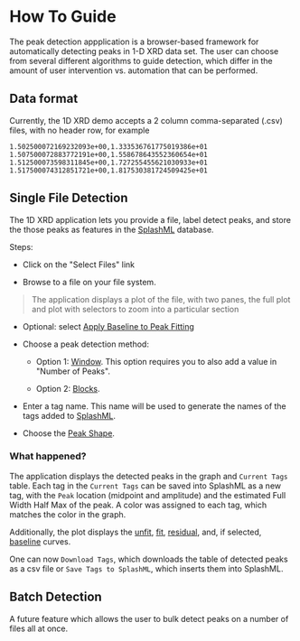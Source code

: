 # How To Guide

The peak detection appplication is a browser-based framework for automatically detecting peaks in 1-D XRD data set. The user can choose from several different algorithms to guide detection, which differ in the amount of user intervention vs. automation that can be performed. 

## Data format
Currently, the 1D XRD demo accepts a 2 column comma-separated (.csv) files, with no header row, for example

```csv
1.502500072169232093e+00,1.333536761775019386e+01
1.507500072883772191e+00,1.558678643552360654e+01
1.512500073598311845e+00,1.727255455621030933e+01
1.517500074312851721e+00,1.817530381724509425e+01
```
## Single File Detection
The 1D XRD application lets you provide a file, label detect peaks, and store the those peaks as features in the [SplashML](./concepts.md#SplashML) database.

Steps:
* Click on the "Select Files" link

* Browse to a file on your file system.

> The application displays a plot of the file, with two panes, the full plot and plot with selectors to zoom into a particular section

* Optional: select [Apply Baseline to Peak Fitting](./concepts.md#Apply_Baseline_to_Peak_Fitting)

* Choose a peak detection method:

  * Option 1: [Window](./concepts.md#Tag_with_Window). This option requires you to also add a value in "Number of Peaks".

  * Option 2: [Blocks](./concepts.md#Tag_with_Blocks).

* Enter a tag name. This name will be used to generate the names of the tags added to [SplashML](./concepts.md#SplashML).

* Choose the [Peak Shape](./concepts.md#Peak_Shape). 

### What happened?
The application displays the detected peaks in the graph and `Current Tags` table. Each tag in the `Current Tags` can be saved into SplashML as a new tag, with the `Peak` location (midpoint and amplitude) and the estimated Full Width Half Max of the peak. A color was assigned to each tag, which matches the color in the graph. 

Additionally, the plot displays the [unfit](./concepts.md#Peak_Detection_and_Curve_Fitting), [fit](./concepts.md#Peak_Detection_and_Curve_Fitting), [residual](./conceps.md#Peak_Detection_and_Curve_Fitting), and, if selected, [baseline](./concepts.md#Peak_Detection_and_Curve_Fitting) curves.

One can now `Download Tags`, which downloads the table of detected peaks as a csv file or `Save Tags to SplashML`, which inserts them into SplashML.

## Batch Detection
A future feature which allows the user to bulk detect peaks on a number of files all at once.
